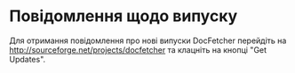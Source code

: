 Повідомлення щодо випуску
====================
Для отримання повідомлення про нові випуски DocFetcher перейдіть на <http://sourceforge.net/projects/docfetcher> та клацніть на кнопці "Get Updates".